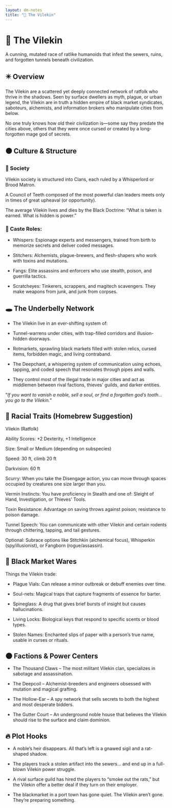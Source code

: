 ```yaml
---
layout: dm-notes
title: "🐀 The Vilekin"
---
```

# 🐀 The Vilekin
A cunning, mutated race of ratlike humanoids that infest the sewers, ruins, and forgotten tunnels beneath civilization.

## ✴️ Overview
The Vilekin are a scattered yet deeply connected network of ratfolk who thrive in the shadows. Seen by surface dwellers as myth, plague, or urban legend, the Vilekin are in truth a hidden empire of black market syndicates, saboteurs, alchemists, and information brokers who manipulate cities from below.

No one truly knows how old their civilization is—some say they predate the cities above, others that they were once cursed or created by a long-forgotten mage god of secrets.

## ⚫️ Culture & Structure
### 🧩 Society
Vilekin society is structured into Clans, each ruled by a Whisperlord or Brood Matron.

A Council of Teeth composed of the most powerful clan leaders meets only in times of great upheaval (or opportunity).

The average Vilekin lives and dies by the Black Doctrine: “What is taken is earned. What is hidden is power.”

### 🐾 Caste Roles:
* Whispers: Espionage experts and messengers, trained from birth to memorize secrets and deliver coded messages.

* Stitchers: Alchemists, plague-brewers, and flesh-shapers who work with toxins and mutations.

* Fangs: Elite assassins and enforcers who use stealth, poison, and guerrilla tactics.

* Scratcheyes: Tinkerers, scrappers, and magitech scavengers. They make weapons from junk, and junk from corpses.

## 🕳️ The Underbelly Network
* The Vilekin live in an ever-shifting system of:

* Tunnel-warrens under cities, with trap-filled corridors and illusion-hidden doorways.

* Rotmarkets, sprawling black markets filled with stolen relics, cursed items, forbidden magic, and living contraband.

* The Deepchant, a whispering system of communication using echoes, tapping, and coded speech that resonates through pipes and walls.

* They control most of the illegal trade in major cities and act as middlemen between rival factions, thieves' guilds, and darker entities.

"*If you want to vanish a noble, sell a soul, or find a forgotten god’s tooth… you go to the Vilekin.*"

## 🐀 Racial Traits (Homebrew Suggestion)
Vilekin (Ratfolk)

Ability Scores: +2 Dexterity, +1 Intelligence

Size: Small or Medium (depending on subspecies)

Speed: 30 ft, climb 20 ft

Darkvision: 60 ft

Scurry: When you take the Disengage action, you can move through spaces occupied by creatures one size larger than you.

Vermin Instincts: You have proficiency in Stealth and one of: Sleight of Hand, Investigation, or Thieves' Tools.

Toxin Resistance: Advantage on saving throws against poison; resistance to poison damage.

Tunnel Speech: You can communicate with other Vilekin and certain rodents through chittering, tapping, and tail gestures.

Optional: Subrace options like Stitchkin (alchemical focus), Whisperkin (spy/illusionist), or Fangborn (rogue/assassin).

## 🧪 Black Market Wares
Things the Vilekin trade:

* Plague Vials: Can release a minor outbreak or debuff enemies over time.

* Soul-nets: Magical traps that capture fragments of essence for barter.

* Spineglass: A drug that gives brief bursts of insight but causes hallucinations.

* Living Locks: Biological keys that respond to specific scents or blood types.

* Stolen Names: Enchanted slips of paper with a person’s true name, usable in curses or rituals.

## 🌑 Factions & Power Centers
* The Thousand Claws – The most militant Vilekin clan, specializes in sabotage and assassination.

* The Deepcoil – Alchemist-breeders and engineers obsessed with mutation and magical grafting.

* The Hollow-Ear – A spy network that sells secrets to both the highest and most desperate bidders.

* The Gutter Court – An underground noble house that believes the Vilekin should rise to the surface and claim dominion.

## 🔥 Plot Hooks
* A noble’s heir disappears. All that’s left is a gnawed sigil and a rat-shaped shadow.

* The players track a stolen artifact into the sewers… and end up in a full-blown Vilekin power struggle.

* A rival surface guild has hired the players to “smoke out the rats,” but the Vilekin offer a better deal if they turn on their employer.

* The blackmarket in a port town has gone quiet. The Vilekin aren’t gone. They’re preparing something.